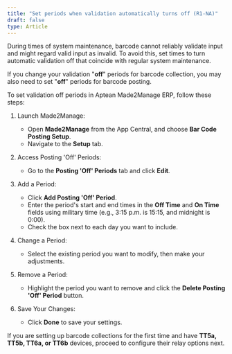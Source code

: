 ```yaml
---
title: "Set periods when validation automatically turns off (R1-NA)"
draft: false
type: Article
---
```


During times of system maintenance, barcode cannot reliably validate input and might regard valid input as invalid. To avoid this, set times to turn automatic validation off that coincide with regular system maintenance.

If you change your validation "**off**" periods for barcode collection, you may also need to set "**off**" periods for barcode posting.

To set validation off periods in Aptean Made2Manage ERP, follow these steps:

1. Launch Made2Manage:  
   - Open **Made2Manage** from the App Central, and choose **Bar Code Posting Setup**.  
   - Navigate to the **Setup** tab.  

2. Access Posting 'Off' Periods:  
   - Go to the **Posting 'Off' Periods** tab and click **Edit**.  

3. Add a Period:  
   - Click **Add Posting 'Off' Period**.  
   - Enter the period's start and end times in the **Off Time** and **On Time** fields using military time (e.g., 3:15 p.m. is 15:15, and midnight is 0:00).  
   - Check the box next to each day you want to include.  

4. Change a Period:  
   - Select the existing period you want to modify, then make your adjustments.  

5. Remove a Period:  
   - Highlight the period you want to remove and click the **Delete Posting 'Off' Period** button.  

6. Save Your Changes:  
   - Click **Done** to save your settings.  

If you are setting up barcode collections for the first time and have **TT5a, TT5b, TT6a, or TT6b** devices, proceed to configure their relay options next.  

